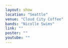 ```yaml
---
layout: show
location: "Seattle"
venue: "Cloud City Coffee"
bands: "Nicolle Swims"
link: ""
poster: ""
youtube: ""
---
```



